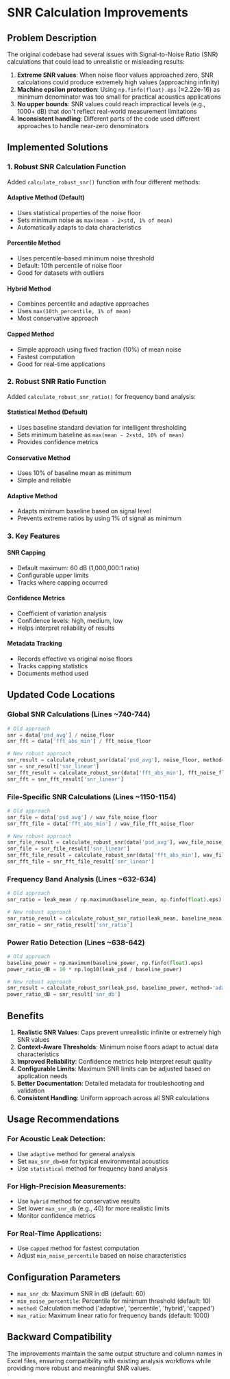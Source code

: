 # SNR Calculation Improvements

## Problem Description

The original codebase had several issues with Signal-to-Noise Ratio (SNR) calculations that could lead to unrealistic or misleading results:

1. **Extreme SNR values**: When noise floor values approached zero, SNR calculations could produce extremely high values (approaching infinity)
2. **Machine epsilon protection**: Using `np.finfo(float).eps` (≈2.22e-16) as minimum denominator was too small for practical acoustics applications
3. **No upper bounds**: SNR values could reach impractical levels (e.g., 1000+ dB) that don't reflect real-world measurement limitations
4. **Inconsistent handling**: Different parts of the code used different approaches to handle near-zero denominators

## Implemented Solutions

### 1. Robust SNR Calculation Function

Added `calculate_robust_snr()` function with four different methods:

#### **Adaptive Method** (Default)
- Uses statistical properties of the noise floor
- Sets minimum noise as `max(mean - 2×std, 1% of mean)`
- Automatically adapts to data characteristics

#### **Percentile Method**
- Uses percentile-based minimum noise threshold
- Default: 10th percentile of noise floor
- Good for datasets with outliers

#### **Hybrid Method**
- Combines percentile and adaptive approaches
- Uses `max(10th_percentile, 1% of mean)`
- Most conservative approach

#### **Capped Method**
- Simple approach using fixed fraction (10%) of mean noise
- Fastest computation
- Good for real-time applications

### 2. Robust SNR Ratio Function

Added `calculate_robust_snr_ratio()` for frequency band analysis:

#### **Statistical Method** (Default)
- Uses baseline standard deviation for intelligent thresholding
- Sets minimum baseline as `max(mean - 2×std, 10% of mean)`
- Provides confidence metrics

#### **Conservative Method**
- Uses 10% of baseline mean as minimum
- Simple and reliable

#### **Adaptive Method**
- Adapts minimum baseline based on signal level
- Prevents extreme ratios by using 1% of signal as minimum

### 3. Key Features

#### **SNR Capping**
- Default maximum: 60 dB (1,000,000:1 ratio)
- Configurable upper limits
- Tracks where capping occurred

#### **Confidence Metrics**
- Coefficient of variation analysis
- Confidence levels: high, medium, low
- Helps interpret reliability of results

#### **Metadata Tracking**
- Records effective vs original noise floors
- Tracks capping statistics
- Documents method used

## Updated Code Locations

### Global SNR Calculations (Lines ~740-744)
```python
# Old approach
snr = data['psd_avg'] / noise_floor
snr_fft = data['fft_abs_min'] / fft_noise_floor

# New robust approach
snr_result = calculate_robust_snr(data['psd_avg'], noise_floor, method='adaptive', max_snr_db=60)
snr = snr_result['snr_linear']
snr_fft_result = calculate_robust_snr(data['fft_abs_min'], fft_noise_floor, method='adaptive', max_snr_db=60)
snr_fft = snr_fft_result['snr_linear']
```

### File-Specific SNR Calculations (Lines ~1150-1154)
```python
# Old approach
snr_file = data['psd_avg'] / wav_file_noise_floor
snr_fft_file = data['fft_abs_min'] / wav_file_fft_noise_floor

# New robust approach
snr_file_result = calculate_robust_snr(data['psd_avg'], wav_file_noise_floor, method='adaptive', max_snr_db=60)
snr_file = snr_file_result['snr_linear']
snr_fft_file_result = calculate_robust_snr(data['fft_abs_min'], wav_file_fft_noise_floor, method='adaptive', max_snr_db=60)
snr_fft_file = snr_fft_file_result['snr_linear']
```

### Frequency Band Analysis (Lines ~632-634)
```python
# Old approach
snr_ratio = leak_mean / np.maximum(baseline_mean, np.finfo(float).eps)

# New robust approach
snr_ratio_result = calculate_robust_snr_ratio(leak_mean, baseline_mean, baseline_std, method='statistical')
snr_ratio = snr_ratio_result['snr_ratio']
```

### Power Ratio Detection (Lines ~638-642)
```python
# Old approach
baseline_power = np.maximum(baseline_power, np.finfo(float).eps)
power_ratio_dB = 10 * np.log10(leak_psd / baseline_power)

# New robust approach
snr_result = calculate_robust_snr(leak_psd, baseline_power, method='adaptive', max_snr_db=40)
power_ratio_dB = snr_result['snr_db']
```

## Benefits

1. **Realistic SNR Values**: Caps prevent unrealistic infinite or extremely high SNR values
2. **Context-Aware Thresholds**: Minimum noise floors adapt to actual data characteristics
3. **Improved Reliability**: Confidence metrics help interpret result quality
4. **Configurable Limits**: Maximum SNR limits can be adjusted based on application needs
5. **Better Documentation**: Detailed metadata for troubleshooting and validation
6. **Consistent Handling**: Uniform approach across all SNR calculations

## Usage Recommendations

### For Acoustic Leak Detection:
- Use `adaptive` method for general analysis
- Set `max_snr_db=60` for typical environmental acoustics
- Use `statistical` method for frequency band analysis

### For High-Precision Measurements:
- Use `hybrid` method for conservative results
- Set lower `max_snr_db` (e.g., 40) for more realistic limits
- Monitor confidence metrics

### For Real-Time Applications:
- Use `capped` method for fastest computation
- Adjust `min_noise_percentile` based on noise characteristics

## Configuration Parameters

- `max_snr_db`: Maximum SNR in dB (default: 60)
- `min_noise_percentile`: Percentile for minimum threshold (default: 10)
- `method`: Calculation method ('adaptive', 'percentile', 'hybrid', 'capped')
- `max_ratio`: Maximum linear ratio for frequency bands (default: 1000)

## Backward Compatibility

The improvements maintain the same output structure and column names in Excel files, ensuring compatibility with existing analysis workflows while providing more robust and meaningful SNR values.